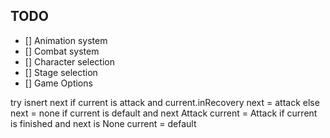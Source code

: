 ## TODO

- [] Animation system
- [] Combat system
- [] Character selection
- [] Stage selection
- [] Game Options

try isnert next
    if current is attack and current.inRecovery
        next = attack
    else
        next = none
if current is default and next Attack
    current = Attack
if current is finished and next is None
    current = default


